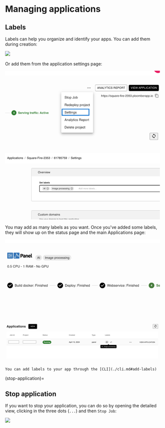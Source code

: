 # Managing applications

## Labels
Labels can help you organize and identify your apps. You can add them during creation:

![](../static/manage-apps/labels.png)

Or add them from the application settings page:

![](../static/manage-apps/settings.png)

![](../static/manage-apps/add-labels-settings.png)

You may add as many labels as you want. Once you've added some labels, they will show up on the status page and the main Applications page:

![](../static/manage-apps/see-labels-status.png)

![](../static/manage-apps/see-labels-main.png)

```{tip}
You can add labels to your app through the [CLI](./cli.md#add-labels)
```

(stop-application)=
## Stop application

If you want to stop your application, you can do so by opening the detailed view, clicking in the three dots (`...`) and then `Stop Job`:

![](../static/manage-apps/stop-app.png)
